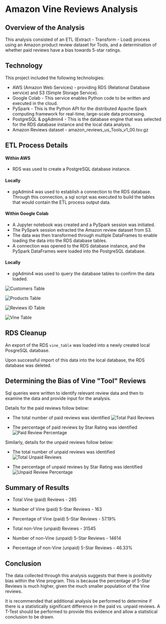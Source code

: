 # Amazon Vine Reviews Analysis

## Overview of the Analysis
This analysis consisted of an ETL (Extract - Transform - Load) process using an Amazon product review dataset for Tools, and a determination of whether paid reviews have a bias towards 5-star ratings.

## Technology
This project included the following technologies:
* AWS (Amazon Web Services) - providing RDS (Relational Database service) and S3 (Simple Storage Service).
* Google Colab - This service enables Python code to be written and executed in the cloud.
* PySpark - This is the Python API for the distributed Apache Spark computing framework for real-time, large-scale data processing.
* PostgreSQL & pgAdmin4 - This is the database engine that was selected for the RDS database instance and the local data analysis.
* Amazon Reviews dataset - amazon_reviews_us_Tools_v1_00.tsv.gz

## ETL Process Details
#### Within AWS
* RDS was used to create a PostgreSQL database instance.

#### Locally
* pgAdmin4 was used to establish a connection to the RDS database.  Through this connection, a sql script was executed to build the tables that would contain the ETL process output data.

#### Within Google Colab
* A Jupyter notebook was created and a PySpark session was initiated.  
* The PySpark session extracted the Amazon review dataset from S3.
* The data was then transformed through multiple DataFrames to enable loading the data into the RDS database tables.
* A connection was opened to the RDS database instance, and the PySpark DataFrames were loaded into the PostgreSQL database.

#### Locally
* pgAdmin4 was used to query the database tables to confirm the data loaded.

![Customers Table](Resources/rds-customers-table.png)

![Products Table](Resources/rds-products-table.png)

![Reviews ID Table](Resources/rds-review-id-table.png)

![Vine Table](Resources/rds-vine-table.png)

## RDS Cleanup
An export of the RDS ```vine_table``` was loaded into a newly created local PosgreSQL database.

Upon successful import of this data into the local database, the RDS database was deleted.

## Determining the Bias of Vine "Tool" Reviews
Sql queries were written to identify relevant review data and then to examine the data and provide input for the analysis.

Details for the paid reviews follow below:

* The total number of paid reviews was identified
![Total Paid Reviews](Resources/total-paid-reviews.png)

* The percentage of paid reviews by Star Rating was identified
![Paid Review Percentage](Resources/paid-reviews-percentage.png)

Similarly, details for the unpaid reviews follow below:

* The total number of unpaid reviews was identified
![Total Unpaid Reviews](Resources/total-unpaid-reviews.png)

* The percentage of unpaid reviews by Star Rating was identified
![Unpaid Review Percentage](Resources/unpaid-reviews-percentage.png)

## Summary of Results
* Total Vine (paid) Reviews - 285
* Number of Vine (paid) 5-Star Reviews - 163
* Percentage of Vine (paid) 5-Star Reviews - 57.19%

* Total non-Vine (unpaid) Reviews - 31545
* Number of non-Vine (unpaid) 5-Star Reviews - 14614
* Percentage of non-Vine (unpaid) 5-Star Reviews - 46.33%

## Conclusion
The data collected through this analysis suggests that there is positivity bias within the Vine program.  This is because the percentage of 5-Star Reviews is much higher, given the much smaller population of the Vine reviews.

It is recommended that additional analysis be performed to determine if there is a statistically significant difference in the paid vs. unpaid reviews. A T-Test should be performed to provide this evidence and allow a statistical conclusion to be drawn.